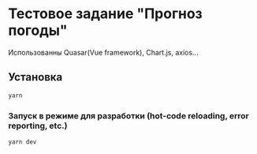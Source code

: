 # Тестовое задание "Прогноз погоды"

Использованны Quasar(Vue framework), Chart.js, axios...

## Установка
```bash
yarn
```

### Запуск в режиме для разработки (hot-code reloading, error reporting, etc.)
```bash
yarn dev
```



